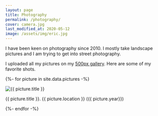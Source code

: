 ```yaml
---
layout: page
title: Photography
permalink: /photography/
cover: camera.jpg
last_modified_at: 2020-05-12
image: /assets/img/eric.jpg
---
```


<p class="mb-5">
  I have been keen on photography since 2010.
  I mostly take landscape pictures and I am trying to get into street
  photography.

  I uploaded all my pictures on my
  <a href="https://500px.com/p/ericda?view=photos">500px gallery</a>.
  Here are some of my favorite shots.
</p>

{%- for picture in site.data.pictures -%}
  <div class='pixels-photo'>
    <p>
      <img src='{{ picture.url }}' alt='{{ picture.title }}'>
    </p>
  </div>

  <p class="font-weight-bold mb-5">
    {{ picture.title }}. {{ picture.location }} ({{ picture.year}})
  </p>
{%- endfor -%}
